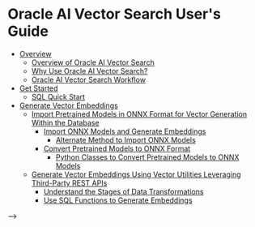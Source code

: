 # Oracle AI Vector Search User's Guide

-   [Overview](Overview.md)
    -   [Overview of Oracle AI Vector Search](OverviewVS.md)
    -   [Why Use Oracle AI Vector Search?](WhyVS.md)
    -   [Oracle AI Vector Search Workflow](Workflow.md)
-   [Get Started](GetStartedRenamed.md)
    -   [SQL Quick Start](Quickstart.md)
-   [Generate Vector Embeddings](VectorEmbeddingsChapter.md)
    -   [Import Pretrained Models in ONNX Format for Vector Generation Within the Database](ImportModels.md)
        -   [Import ONNX Models and Generate Embeddings](./ImportONNX.md)
            -   [Alternate Method to Import ONNX Models](subfolder_test/AltImportONNX.md)
        -   [Convert Pretrained Models to ONNX Format](ConvertModelsRenamed.md)
            -   [Python Classes to Convert Pretrained Models to ONNX Models](PythonToConvert.md)
    -   [Generate Vector Embeddings Using Vector Utilities Leveraging Third-Party REST APIs](GenerateVector.md)
        -   [Understand the Stages of Data Transformations](DataTransforms.md)
        -   [Use SQL Functions to Generate Embeddings](./SQLFunctions.md)



<!-- [GUID1]: WhyVS.md
<!-- this is a file name -->
<!-- [GUID2]: GetStartedRenamed.md -->
<!-- this is a relative path -->
<!-- [GUID3]: ./Quickstart.md/ -->
<!-- this is a relative path --> -->